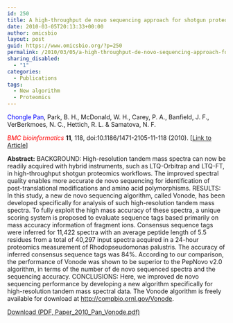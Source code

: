 ```yaml
---
id: 250
title: A high-throughput de novo sequencing approach for shotgun proteomics using high-resolution tandem mass spectrometry.
date: 2010-03-05T20:13:33+00:00
author: omicsbio
layout: post
guid: https://www.omicsbio.org/?p=250
permalink: /2010/03/05/a-high-throughput-de-novo-sequencing-approach-for-shotgun-proteomics-using-high-resolution-tandem-mass-spectrometry/
sharing_disabled:
  - "1"
categories:
  - Publications
tags:
  - New algorithm
  - Proteomics
---
```

<span style="color: #0000ff;">Chongle Pan</span>, Park, B. H., McDonald, W. H., Carey, P. A., Banfield, J. F., VerBerkmoes, N. C., Hettich, R. L. & Samatova, N. F.

<span style="color: #ff0000;"><em>BMC bioinformatics</em></span> **11**, 118, doi:10.1186/1471-2105-11-118 (2010). [[Link to Article](http://www.biomedcentral.com/1471-2105/11/118)]

<!--more-->

**Abstract:** BACKGROUND: High-resolution tandem mass spectra can now be readily acquired with hybrid instruments, such as LTQ-Orbitrap and LTQ-FT, in high-throughput shotgun proteomics workflows. The improved spectral quality enables more accurate de novo sequencing for identification of post-translational modifications and amino acid polymorphisms. RESULTS: In this study, a new de novo sequencing algorithm, called Vonode, has been developed specifically for analysis of such high-resolution tandem mass spectra. To fully exploit the high mass accuracy of these spectra, a unique scoring system is proposed to evaluate sequence tags based primarily on mass accuracy information of fragment ions. Consensus sequence tags were inferred for 11,422 spectra with an average peptide length of 5.5 residues from a total of 40,297 input spectra acquired in a 24-hour proteomics measurement of Rhodopseudomonas palustris. The accuracy of inferred consensus sequence tags was 84%. According to our comparison, the performance of Vonode was shown to be superior to the PepNovo v2.0 algorithm, in terms of the number of de novo sequenced spectra and the sequencing accuracy. CONCLUSIONS: Here, we improved de novo sequencing performance by developing a new algorithm specifically for high-resolution tandem mass spectral data. The Vonode algorithm is freely available for download at <http://compbio.ornl.gov/Vonode>.

<p class="gde-text">
  <a href="https://www.omicsbio.org/wp-content/uploads/2010/03/Paper_2010_Pan_Vonode.pdf" class="gde-link" onClick="_gaq.push(['_trackEvent', 'Google Doc Embedder', 'Download', this.href]);">Download (PDF, Paper_2010_Pan_Vonode.pdf)</a>
</p>